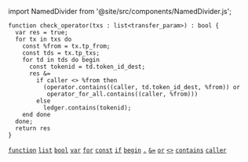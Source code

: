 import NamedDivider from '@site/src/components/NamedDivider.js';

<NamedDivider title="Code" width="1.5"/>

```archetype
function check_operator(txs : list<transfer_param>) : bool {
  var res = true;
  for tx in txs do
    const %from = tx.tp_from;
    const tds = tx.tp_txs;
    for td in tds do begin
      const tokenid = td.token_id_dest;
      res &=
        if caller <> %from then
          (operator.contains((caller, td.token_id_dest, %from)) or
           operator_for_all.contains((caller, %from)))
        else
          ledger.contains(tokenid);
    end done
  done;
  return res
}
```
[`function`](/docs/reference/declarations/function) [`list`](/docs/reference/types#list<T>) [`bool`](/docs/reference/types#bool) [`var`](/docs/reference/instructions/localvariable#var) [`for`](/docs/reference/instructions/control#for) [`const`](/docs/reference/instructions/localvariable#const) [`if`](/docs/reference/instructions/control#if) [`begin`](/docs/reference/instructions/sequence)  [`.`](/docs/reference/expressions/operators/access#ab-1) [`&=`](/docs/reference/instructions/assignment#a--b-4) [`or`](/docs/reference/expressions/operators/arithmetic#a-or-b) [`<>`](/docs/reference/expressions/operators/arithmetic#a--b-8) [`contains`](/docs/reference/expressions/asset#acontainsk--asset_keya) [`caller`](/docs/reference/expressions/constants#caller)